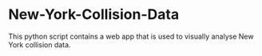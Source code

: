 # New-York-Collision-Data
This python script contains a web app that is used to visually analyse New York collision data.
